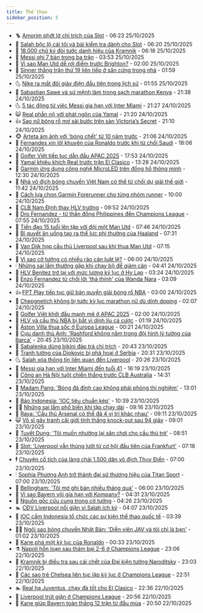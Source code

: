 ```yaml
---
title: Thể thao
sidebar_position: 5
---
```


<!-- vnexpress-the-thao:START -->
- 🪜 [Amorim phớt lờ chỉ trích của Slot](https://vnexpress.net/amorim-phot-lo-chi-trich-cua-slot-4955610.html) - 06:23 25/10/2025
- 🦩 [Salah bộc lộ cái tôi và bài kiểm tra dành cho Slot](https://vnexpress.net/salah-boc-lo-cai-toi-va-bai-kiem-tra-danh-cho-slot-4955510.html) - 06:20 25/10/2025
- 🧰 [18.000 chữ ký đòi tước danh hiệu của Kramnik](https://vnexpress.net/18-000-chu-ky-doi-tuoc-danh-hieu-cua-kramnik-4955676.html) - 06:18 25/10/2025
- 🤗 [Messi ghi 7 bàn trong ba trận](https://vnexpress.net/messi-ghi-7-ban-trong-ba-tran-4955621.html) - 03:53 25/10/2025
- 🥳 [Vì sao Man Utd dễ rơi điểm trước Brighton?](https://vnexpress.net/vi-sao-man-utd-de-roi-diem-truoc-brighton-4955435.html) - 02:00 25/10/2025
- 🦣 [Sinner thắng trận thứ 19 liên tiếp ở sân cứng trong nhà](https://vnexpress.net/sinner-thang-tran-thu-19-lien-tiep-o-san-cung-trong-nha-4955600.html) - 01:59 25/10/2025
- 🌜 [Nike ra mắt đôi giày điện đầu tiên trong lịch sử](https://vnexpress.net/nike-ra-mat-doi-giay-dien-dau-tien-trong-lich-su-4955571.html) - 01:55 25/10/2025
- 🫶 [Sabastian Sawe và sứ mệnh làm trong sạch marathon Kenya](https://vnexpress.net/sabastian-sawe-va-su-menh-lam-trong-sach-marathon-kenya-4955119.html) - 21:38 24/10/2025
- 🌜 [5 tác động từ việc Messi gia hạn với Inter Miami](https://vnexpress.net/5-tac-dong-tu-viec-messi-gia-han-voi-inter-miami-4955442.html) - 21:27 24/10/2025
- 😺 [Real phẫn nộ với phát ngôn của Yamal](https://vnexpress.net/real-phan-no-voi-phat-ngon-cua-yamal-4955550.html) - 21:20 24/10/2025
- 👍 [Sao nữ bóng rổ mơ sải bước trên sàn Victoria’s Secret](https://vnexpress.net/sao-nu-bong-ro-mo-sai-buoc-tren-san-victoria-s-secret-4955456.html) - 21:10 24/10/2025
- 🐵 [Arteta ám ảnh với &#39;bóng chết&#39; từ 10 năm trước](https://vnexpress.net/arteta-am-anh-voi-bong-chet-tu-10-nam-truoc-4955542.html) - 21:06 24/10/2025
- 💫 [Fernandes xin lời khuyên của Ronaldo trước khi từ chối Saudi](https://vnexpress.net/fernandes-xin-loi-khuyen-cua-ronaldo-truoc-khi-tu-choi-saudi-4955557.html) - 18:06 24/10/2025
- 🦆 [Golfer Việt tiếp tục dẫn đầu APAC 2025](https://vnexpress.net/golfer-viet-tiep-tuc-dan-dau-apac-2025-4955554.html) - 17:53 24/10/2025
- 🙉 [Yamal khiêu khích Real trước trận El Clasico](https://vnexpress.net/yamal-khieu-khich-real-truoc-tran-el-clasico-4955401.html) - 13:28 24/10/2025
- 📝 [Garmin ứng dụng công nghệ MicroLED trên đồng hồ thông minh](https://vnexpress.net/garmin-ung-dung-cong-nghe-microled-tren-dong-ho-thong-minh-4953980.html) - 12:30 24/10/2025
- 💯 [Nhà vô địch bóng chuyền Việt Nam có thể từ chối dự giải thế giới](https://vnexpress.net/nha-vo-dich-bong-chuyen-viet-nam-co-the-tu-choi-du-giai-the-gioi-4955489.html) - 11:42 24/10/2025
- 🌈 [Cách lựa chọn Garmin Forerunner cho từng nhóm runner](https://vnexpress.net/cach-lua-chon-garmin-forerunner-cho-tung-nhom-runner-4955451.html) - 10:00 24/10/2025
- 🦩 [CLB Nam Định thay HLV trưởng](https://vnexpress.net/clb-nam-dinh-thay-hlv-truong-4955317.html) - 09:52 24/10/2025
- 🐲 [Dro Fernandez - từ thần đồng Philippines đến Champions League](https://vnexpress.net/dro-fernandez-tu-than-dong-philippines-den-champions-league-4954706.html) - 07:55 24/10/2025
- 🌁 [Tiền đạo 15 tuổi lên tập với đội một Man Utd](https://vnexpress.net/tien-dao-15-tuoi-len-tap-voi-doi-mot-man-utd-4955332.html) - 07:46 24/10/2025
- 💯 [Bí quyết ăn uống tạo ra thể lực phi thường của Haaland](https://vnexpress.net/bi-quyet-an-uong-tao-ra-the-luc-phi-thuong-cua-haaland-4955192.html) - 07:31 24/10/2025
- 🌝 [Van Dijk họp cầu thủ Liverpool sau khi thua Man Utd](https://vnexpress.net/van-dijk-hop-cau-thu-liverpool-sau-khi-thua-man-utd-4955275.html) - 07:15 24/10/2025
- 🤖 [Vì sao cờ tướng có nhiều rào cản luật lệ?](https://vnexpress.net/vi-sao-co-tuong-co-nhieu-rao-can-luat-le-4954257.html) - 06:00 24/10/2025
- 🕯 [Những sai lầm thường gặp khi chạy bộ để giảm cân](https://vnexpress.net/nhung-sai-lam-thuong-gap-khi-chay-bo-de-giam-can-4955297.html) - 04:41 24/10/2025
- 🧰 [HLV Benitez trở lại với mức lương kỷ lục ở Hy Lạp](https://vnexpress.net/hlv-benitez-tro-lai-voi-muc-luong-ky-luc-o-hy-lap-4955180.html) - 03:24 24/10/2025
- 🥳 [Enzo Fernandez từ chối lời &#39;thả thính&#39; của Wanda Nara](https://vnexpress.net/enzo-fernandez-tu-choi-loi-tha-thinh-cua-wanda-nara-4955182.html) - 03:09 24/10/2025
- 👍 [FPT Play tiếp tục giữ bản quyền giải bóng rổ NBA](https://vnexpress.net/fpt-play-tiep-tuc-giu-ban-quyen-giai-bong-ro-nba-4952371.html) - 03:00 24/10/2025
- 💪 [Chepgnetich không bị tước kỷ lục marathon nữ dù dính doping](https://vnexpress.net/chepgnetich-khong-bi-tuoc-ky-luc-marathon-nu-du-dinh-doping-4955150.html) - 02:07 24/10/2025
- 👹 [Golfer Việt khởi đầu mạnh mẽ ở APAC 2025](https://vnexpress.net/golfer-viet-khoi-dau-manh-me-o-apac-2025-4955288.html) - 02:00 24/10/2025
- 🧰 [HLV và cầu thủ NBA bị bắt vì dính líu cá cược](https://vnexpress.net/hlv-va-cau-thu-nba-bi-bat-vi-dinh-liu-ca-cuoc-4955127.html) - 01:19 24/10/2025
- 🚀 [Aston Villa thua sốc ở Europa League](https://vnexpress.net/aston-villa-thua-soc-o-europa-league-4955144.html) - 00:21 24/10/2025
- 🎃 [Cựu danh thủ Anh: &#39;Rashford không nằm trong đội hình lý tưởng của Barca&#39;](https://vnexpress.net/cuu-danh-thu-anh-rashford-khong-nam-trong-doi-hinh-ly-tuong-cua-barca-4955108.html) - 20:45 23/10/2025
- 🧰 [Sabalenka dùng bikini đáp trả chỉ trích](https://vnexpress.net/sabalenka-dung-bikini-dap-tra-chi-trich-4955076.html) - 20:43 23/10/2025
- 👀 [Tranh tường của Djokovic bị phá hoại ở Serbia](https://vnexpress.net/tranh-tuong-cua-djokovic-bi-pha-hoai-o-serbia-4955096.html) - 20:31 23/10/2025
- 🌜 [Salah xóa thông tin liên quan đến Liverpool](https://vnexpress.net/salah-xoa-thong-tin-lien-quan-den-liverpool-4955113.html) - 20:26 23/10/2025
- 🫶 [Messi gia hạn với Inter Miami đến tuổi 41](https://vnexpress.net/messi-gia-han-voi-inter-miami-den-tuoi-41-4955120.html) - 16:19 23/10/2025
- 🦄 [Công an Hà Nội tuột chiến thắng trước CLB Australia](https://vnexpress.net/cong-an-ha-noi-tuot-chien-thang-truoc-clb-australia-4955109.html) - 14:31 23/10/2025
- 🥳 [Madam Pang: &#39;Bóng đá đỉnh cao không phải phòng thí nghiệm&#39;](https://vnexpress.net/madam-pang-bong-da-dinh-cao-khong-phai-phong-thi-nghiem-4955071.html) - 13:01 23/10/2025
- 🐲 [Báo Indonesia: &#39;IOC tiêu chuẩn kép&#39;](https://vnexpress.net/bao-indonesia-ioc-tieu-chuan-kep-4955053.html) - 10:39 23/10/2025
- 🧑‍🏫 [Những sai lầm phổ biến khi tập chạy dài](https://vnexpress.net/nhung-sai-lam-pho-bien-khi-tap-chay-dai-4955020.html) - 09:16 23/10/2025
- 🤔 [Raya: &#39;Cầu thủ Arsenal có thể đá 4 vị trí khác nhau&#39;](https://vnexpress.net/raya-cau-thu-arsenal-co-the-da-4-vi-tri-khac-nhau-4954615.html) - 09:11 23/10/2025
- 😺 [Võ sĩ gây tranh cãi giới tính thắng knock-out sau 94 giây](https://vnexpress.net/vo-si-gay-tranh-cai-gioi-tinh-thang-knock-out-sau-94-giay-4954854.html) - 09:01 23/10/2025
- 💪 [Tuyết Dung: &#39;Tôi muốn nhường lại sân chơi cho cầu thủ trẻ&#39;](https://vnexpress.net/tuyet-dung-toi-muon-nhuong-lai-san-choi-cho-cau-thu-tre-4954642.html) - 08:51 23/10/2025
- 💼 [Slot: &#39;Liverpool vẫn thủng lưới từ cơ hội đầu tiên của Frankfurt&#39;](https://vnexpress.net/slot-liverpool-van-thung-luoi-tu-co-hoi-dau-tien-cua-frankfurt-4954836.html) - 07:18 23/10/2025
- 🕴 [Chuyện cổ tích của làng chài 1.500 dân vô địch Thụy Điển](https://vnexpress.net/chuyen-co-tich-cua-lang-chai-1-500-dan-vo-dich-thuy-dien-4954698.html) - 07:00 23/10/2025
- 🕯 [Sophia Phương Anh trở thành đại sứ thương hiệu của Titan Sport](https://vnexpress.net/sophia-phuong-anh-tro-thanh-dai-su-thuong-hieu-cua-titan-sport-4953523.html) - 07:00 23/10/2025
- 📝 [Bellingham: &#39;Tôi mơ ghi bàn nhiều tháng qua&#39;](https://vnexpress.net/bellingham-toi-mo-ghi-ban-nhieu-thang-qua-4954788.html) - 06:00 23/10/2025
- 🧐 [Vì sao Bayern vội gia hạn với Kompany?](https://vnexpress.net/vi-sao-bayern-voi-gia-han-voi-kompany-4954146.html) - 04:31 23/10/2025
- 🙉 [Nguồn gốc cửu cung trong cờ tướng](https://vnexpress.net/nguon-goc-cuu-cung-trong-co-tuong-4954267.html) - 04:26 23/10/2025
- 🏊 [CĐV Liverpool nổi giận vì Salah ích kỷ](https://vnexpress.net/cdv-liverpool-noi-gian-vi-salah-ich-ky-4954685.html) - 04:07 23/10/2025
- 🌊 [IOC cấm Indonesia tổ chức các sự kiện thể thao quốc tế](https://vnexpress.net/ioc-cam-indonesia-to-chuc-cac-su-kien-the-thao-quoc-te-4954779.html) - 03:39 23/10/2025
- 👨‍🏫 [Ngôi sao bóng chuyền Nhật Bản: &#39;Diễn viên JAV và tôi chỉ là bạn&#39;](https://vnexpress.net/ngoi-sao-bong-chuyen-nhat-ban-dien-vien-jav-va-toi-chi-la-ban-4954598.html) - 01:02 23/10/2025
- 🥷 [Kane phá một kỷ lục của Ronaldo](https://vnexpress.net/kane-pha-mot-ky-luc-cua-ronaldo-4954673.html) - 00:33 23/10/2025
- ⚗️ [Napoli hỗn loạn sau thảm bại 2-6 ở Champions League](https://vnexpress.net/napoli-hon-loan-sau-tham-bai-2-6-o-champions-league-4954626.html) - 23:06 22/10/2025
- 🌮 [Kramnik bị điều tra sau cái chết của Đại kiện tướng Naroditsky](https://vnexpress.net/kramnik-bi-dieu-tra-sau-cai-chet-cua-dai-kien-tuong-naroditsky-4954618.html) - 23:03 22/10/2025
- 🤩 [Các sao trẻ Chelsea liên tục lập kỷ lục ở Champions League](https://vnexpress.net/cac-sao-tre-chelsea-lien-tuc-lap-ky-luc-o-champions-league-4954667.html) - 22:51 22/10/2025
- 🏊 [Real hạ Juventus, chạy đà tốt cho El Clasico](https://vnexpress.net/real-ha-juventus-chay-da-tot-cho-el-clasico-4954666.html) - 22:36 22/10/2025
- 🐎 [Liverpool trút giận ở Champions League](https://vnexpress.net/liverpool-trut-gian-o-champions-league-4954665.html) - 20:56 22/10/2025
- 💫 [Kane giúp Bayern toàn thắng 12 trận từ đầu mùa](https://vnexpress.net/kane-giup-bayern-toan-thang-12-tran-tu-dau-mua-4954664.html) - 20:50 22/10/2025<!-- vnexpress-the-thao:END -->
